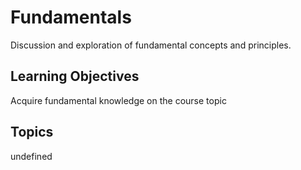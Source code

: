 # Fundamentals

Discussion and exploration of fundamental concepts and principles.

## Learning Objectives
Acquire fundamental knowledge on the course topic

## Topics
undefined